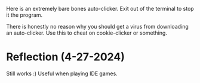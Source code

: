 Here is an extremely bare bones auto-clicker.
Exit out of the terminal to stop it the program.


There is honestly no reason why you should get a virus from downloading an auto-clicker.
Use this to cheat on cookie-clicker or something.


# Reflection (4-27-2024)

Still works :)
Useful when playing IDE games.
